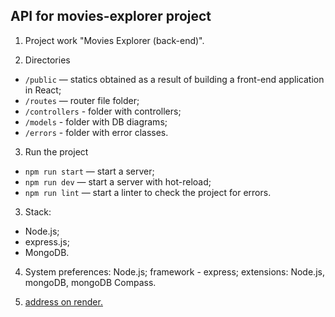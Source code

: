 ## API for movies-explorer project

1. Project work "Movies Explorer (back-end)".

2. Directories
- <code>/public</code> — statics obtained as a result of building a front-end application in React;
- <code>/routes</code> — router file folder;
- <code>/controllers</code> - folder with controllers;
- <code>/models</code> - folder with DB diagrams;
- <code>/errors</code> - folder with error classes.

3. Run the project
- <code>npm run start</code> — start a server;
- <code>npm run dev</code> — start a server with hot-reload;
- <code>npm run lint</code> — start a linter to check the project for errors.

3. Stack:
  - Node.js;
  - express.js;
  - MongoDB.

4. System preferences: Node.js; framework - express; extensions: Node.js, mongoDB, mongoDB Compass.

5. [address on render.](https://movies-explorer-api-u3c9.onrender.com/ "address on render.")

